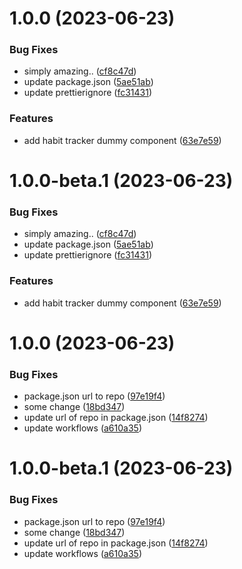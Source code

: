 # 1.0.0 (2023-06-23)


### Bug Fixes

* simply amazing.. ([cf8c47d](https://github.com/mrck-labs/rc-habit-tracker/commit/cf8c47d596d95f7fe6e40ed0e99d0312222881ae))
* update package.json ([5ae51ab](https://github.com/mrck-labs/rc-habit-tracker/commit/5ae51ab4046983e8b061500fce239d9a5f56375a))
* update prettierignore ([fc31431](https://github.com/mrck-labs/rc-habit-tracker/commit/fc3143101f9ea49935904f83f51e755431147f28))


### Features

* add habit tracker dummy component ([63e7e59](https://github.com/mrck-labs/rc-habit-tracker/commit/63e7e594490e88a19f65a01e36889a123405bb85))

# 1.0.0-beta.1 (2023-06-23)


### Bug Fixes

* simply amazing.. ([cf8c47d](https://github.com/mrck-labs/rc-habit-tracker/commit/cf8c47d596d95f7fe6e40ed0e99d0312222881ae))
* update package.json ([5ae51ab](https://github.com/mrck-labs/rc-habit-tracker/commit/5ae51ab4046983e8b061500fce239d9a5f56375a))
* update prettierignore ([fc31431](https://github.com/mrck-labs/rc-habit-tracker/commit/fc3143101f9ea49935904f83f51e755431147f28))


### Features

* add habit tracker dummy component ([63e7e59](https://github.com/mrck-labs/rc-habit-tracker/commit/63e7e594490e88a19f65a01e36889a123405bb85))

# 1.0.0 (2023-06-23)

### Bug Fixes

-   package.json url to repo ([97e19f4](https://github.com/mrck-labs/mrck-rc-template/commit/97e19f4fa22853d8bc42f0d5565c102c1edcf7b6))
-   some change ([18bd347](https://github.com/mrck-labs/mrck-rc-template/commit/18bd347f542a7bc5ab808de01e9ef6dec226ded7))
-   update url of repo in package.json ([14f8274](https://github.com/mrck-labs/mrck-rc-template/commit/14f827415879f08e6dc012fcb0bd3b20e6f483df))
-   update workflows ([a610a35](https://github.com/mrck-labs/mrck-rc-template/commit/a610a359037b73dba7891fb777905a0202cc3565))

# 1.0.0-beta.1 (2023-06-23)

### Bug Fixes

-   package.json url to repo ([97e19f4](https://github.com/mrck-labs/mrck-rc-template/commit/97e19f4fa22853d8bc42f0d5565c102c1edcf7b6))
-   some change ([18bd347](https://github.com/mrck-labs/mrck-rc-template/commit/18bd347f542a7bc5ab808de01e9ef6dec226ded7))
-   update url of repo in package.json ([14f8274](https://github.com/mrck-labs/mrck-rc-template/commit/14f827415879f08e6dc012fcb0bd3b20e6f483df))
-   update workflows ([a610a35](https://github.com/mrck-labs/mrck-rc-template/commit/a610a359037b73dba7891fb777905a0202cc3565))
